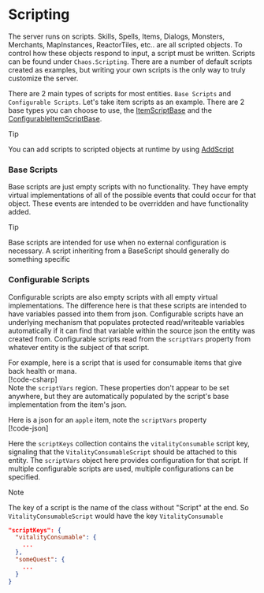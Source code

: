 # Scripting

The server runs on scripts. Skills, Spells, Items, Dialogs, Monsters, Merchants, MapInstances, ReactorTiles, etc.. are
all scripted objects.
To control how these objects respond to input, a script must be written. Scripts can be found under `Chaos.Scripting`.
There are a number of default scripts created as examples, but writing your own scripts is the only way to truly
customize the server.

There are 2 main types of scripts for most entities. `Base Scripts` and `Configurable Scripts`. Let's take item scripts
as an example. There are 2 base types you can choose to use,
the [ItemScriptBase](<xref:Chaos.Scripting.ItemScripts.Abstractions.ItemScriptBase>) and
the [ConfigurableItemScriptBase](<xref:Chaos.Scripting.ItemScripts.Abstractions.ConfigurableItemScriptBase>).

> [!TIP]
> You can add scripts to scripted objects at runtime by
> using [AddScript](<xref:Chaos.Extensions.ScriptExtensions.AddScript`2>)

### Base Scripts

Base scripts are just empty scripts with no functionality. They have empty virtual implementations of all of the
possible events that could occur for that object. These events are intended to be overridden and have functionality
added.
> [!TIP]
> Base scripts are intended for use when no external configuration is necessary. A script inheriting from a BaseScript
> should generally do something specific

### Configurable Scripts

Configurable scripts are also empty scripts with all empty virtual implementations. The difference here is that these
scripts are intended
to have variables passed into them from json. Configurable scripts have an underlying mechanism that populates protected
read/writeable
variables
automatically if it can find that variable within the source json the entity was created from. Configurable scripts read
from
the `scriptVars` property from whatever entity is the subject of that script.

For example, here is a script that is used for consumable items that give back health or mana.  
[!code-csharp[](../../Chaos/Scripting/ItemScripts/VitalityConsumableScript.cs)]  
Note the `scriptVars` region. These properties don't appear to be set anywhere, but they are automatically populated by
the script's base
implementation from the item's json.

Here is a json for an `apple` item, note the `scriptVars` property  
[!code-json[](../../Data/Templates/Items/apple.json)]

Here the `scriptKeys` collection contains the `vitalityConsumable` script key, signaling that
the `VitalityConsumableScript` should be
attached to this entity.
The `scriptVars` object here provides configuration for that script. If multiple configurable scripts are used, multiple
configurations can
be specified.

> [!NOTE]
> The key of a script is the name of the class without "Script" at the end. So `VitalityConsumableScript` would have the
> key `VitalityConsumable`

```json
"scriptKeys": {
  "vitalityConsumable": {
    ...
  },
  "someQuest": {
    ...
  }
}
```